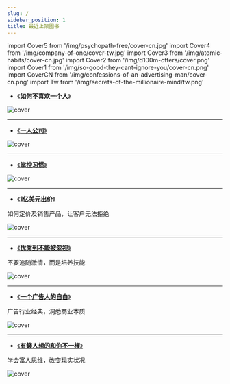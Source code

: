 ```yaml
---
slug: /
sidebar_position: 1
title: 最近上架图书
---
```


import Cover5 from '/img/psychopath-free/cover-cn.jpg'
import Cover4 from '/img/company-of-one/cover-tw.jpg'
import Cover3 from '/img/atomic-habits/cover-cn.jpg'
import Cover2 from '/img/d100m-offers/cover.png'
import Cover1 from '/img/so-good-they-cant-ignore-you/cover-cn.png'
import CoverCN from '/img/confessions-of-an-advertising-man/cover-cn.png'
import Tw from '/img/secrets-of-the-millionaire-mind/tw.png'

- [《**如何不喜欢一个人**》](./psychology/psychopath-free) 

<img src={Cover5} alt="cover" style={{width:360}} />

------------------

- [《**一人公司**》](./startup/company-of-one) 

<img src={Cover4} alt="cover" style={{width:360}} />

------------------

- [《**掌控习惯**》](./growingup/atomic-habits) 

<img src={Cover3} alt="cover" style={{width:360}} />

------------------

- [《**1亿美元出价**》](./wam/100m-offers) 

如何定价及销售产品，让客户无法拒绝

<img src={Cover2} alt="cover" style={{width:360}} />

------------------

- [《**优秀到不能被忽视**》](./growingup/so-good-they-cant-ignore-you) 

不要追随激情，而是培养技能

<img src={Cover1} alt="cover" style={{width:360}} />

------------------

- [《**一个广告人的自白**》](./wam/confessions-of-an-advertising-man) 


广告行业经典，洞悉商业本质

<img src={CoverCN} alt="cover" style={{width:360}} />

------------------

- [《**有錢人想的和你不一樣**》](./wealth/Secrets-of-the-Millionaire-Mind) 

学会富人思维，改变现实状况

<img src={Tw} alt="cover" style={{width:360}} />

